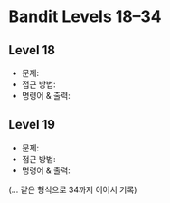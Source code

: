 # Bandit Levels 18–34

## Level 18
- 문제:
- 접근 방법:
- 명령어 & 출력:

## Level 19
- 문제:
- 접근 방법:
- 명령어 & 출력:

(… 같은 형식으로 34까지 이어서 기록)
